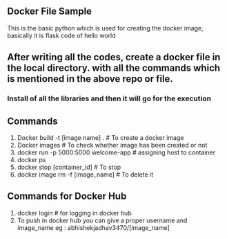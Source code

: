 ## Docker File Sample 

This is the basic python which is used for creating the docker image, basically it is flask code of hello world 

## After writing all the codes, create a docker file in the local directory. with all the commands which is mentioned in the above repo or file.

### Install of all the libraries and then it will go for the execution

## Commands 

1. Docker build -t [image name] . # To create a docker image
2. Docker images # To check whether image has been created or not 
3. docker run -p 5000:5000 welcome-app # assigning host to container
4. docker ps 
5. docker stop [container_id] # To stop
6. docker image rm -f [image_name] # To delete it


## Commands for Docker Hub
1. docker login # for logging in docker hub
2. To push in docker hub you can give a proper username and image_name eg : abhishekjadhav3470/[image_name]
